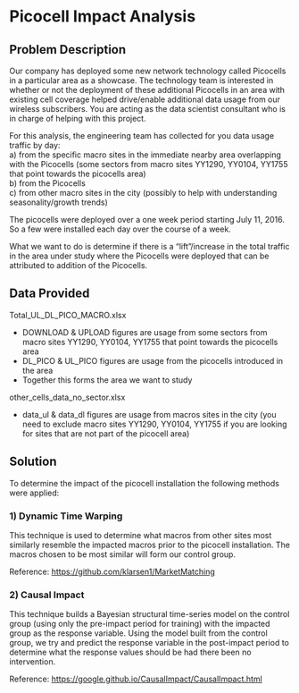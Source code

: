 # Picocell Impact Analysis
## Problem Description
Our company has deployed some new network technology called Picocells in a particular area as a showcase.
The technology team is interested in whether or not the deployment of these additional Picocells in an area with existing cell coverage helped drive/enable additional data usage from our wireless subscribers. 
You are acting as the data scientist consultant who is in charge of helping with this project.

For this analysis, the engineering team has collected for you data usage traffic by day:  
a)	from the specific macro sites in the immediate nearby area overlapping with the Picocells  (some sectors from macro sites YY1290, YY0104, YY1755 that point towards the picocells area)  
b)	from the Picocells  
c)	from other macro sites in the city (possibly to help with understanding seasonality/growth trends)

The picocells were deployed over a one week period starting July 11, 2016. So a few were installed each day over the course of a week.

What we want to do is determine if there is a “lift”/increase in the total traffic in the area under study where the Picocells were deployed that can be attributed to addition of the Picocells.

## Data Provided  
Total_UL_DL_PICO_MACRO.xlsx
-	DOWNLOAD & UPLOAD figures are usage from some sectors from macro sites YY1290, YY0104, YY1755 that point towards the picocells area
-	DL_PICO & UL_PICO figures are usage from the picocells introduced in the area
-	Together this forms the area we want to study

other_cells_data_no_sector.xlsx
-	data_ul & data_dl figures are usage from macros sites in the city (you need to exclude macro sites YY1290, YY0104, YY1755 if you are looking for sites that are not part of the picocell area)

## Solution
To determine the impact of the picocell installation the following methods were applied:

### 1) Dynamic Time Warping   
This technique is used to determine what macros from other sites most similarly resemble the impacted macros prior to the picocell installation. The macros chosen to be most similar will form our control group.  

Reference: https://github.com/klarsen1/MarketMatching

### 2) Causal Impact  
This technique builds a Bayesian structural time-series model on the control group (using only the pre-impact period for training) with the impacted group as the response variable. Using the model built from the control group, we try and predict the response variable in the post-impact period to determine what the response values should be had there been no intervention.   

Reference: https://google.github.io/CausalImpact/CausalImpact.html



